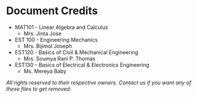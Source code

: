 # Document Credits
- MAT101 - Linear Algebra and Calculus
  - Mrs. Jinta Jose
- EST 100 - Engineering Mechanics
  - Mrs. Bijimol Joseph
- EST120 - Basics of Civil & Mechanical Engineering
  - Mrs. Soumya Rani P. Thomas
- EST130 - Basics of Electrical & Electronics Engineering
  - Ms. Mereya Baby

 
 _All rights reserved to their respective owners. Contact us if you want any of these files to get removed._
